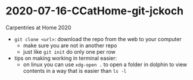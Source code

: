 # 2020-07-16-CCatHome-git-jckoch
Carpentries at Home 2020

- `git clone <url>`: download the repo from the web to your computer
  - make sure you are not in another repo
  - just like `git init` do only one per row
- tips on making working in terminal easier:
  - on linux you can use `xdg-open .` to open a folder in dolphin to view contents in a way that is easier than `ls -l`
